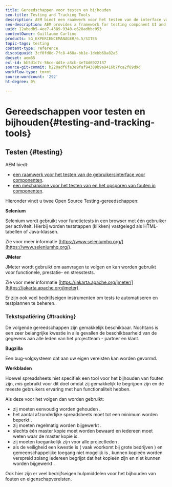 ```yaml
---
title: Gereedschappen voor testen en bijhouden
seo-title: Testing and Tracking Tools
description: AEM biedt een raamwerk voor het testen van de interface van componenten en een mechanisme voor het testen en opsporen van fouten in componenten
seo-description: AEM provides a framework for testing component UI and a mechanism for testing and debugging components
uuid: 12abedb5-4ee7-4389-9340-e628adbbc053
contentOwner: Guillaume Carlino
products: SG_EXPERIENCEMANAGER/6.5/SITES
topic-tags: testing
content-type: reference
discoiquuid: 3cf0fd8d-7fc8-468a-bb1e-1debb68a82a5
docset: aem65
exl-id: bb5d1c7c-56ce-4d1e-a3cb-4e74d6922137
source-git-commit: b220adf6fa3e9faf94389b9a9416b7fca2f89d9d
workflow-type: tm+mt
source-wordcount: '292'
ht-degree: 0%

---
```


# Gereedschappen voor testen en bijhouden{#testing-and-tracking-tools}

## Testen {#testing}

AEM biedt:

* [een raamwerk voor het testen van de gebruikersinterface voor componenten](/help/sites-developing/hobbes.md).
* [een mechanisme voor het testen van en het opsporen van fouten in componenten](/help/sites-developing/developer-mode.md).

Hieronder vindt u twee Open Source Testing-gereedschappen:

**Selenium**

Selenium wordt gebruikt voor functietests in een browser met één gebruiker per activiteit. Hierbij worden teststappen (klikken) vastgelegd als HTML-tabellen of Java-klassen.

Zie voor meer informatie [https://www.seleniumhq.org/](https://www.seleniumhq.org/).

**JMeter**

JMeter wordt gebruikt om aanvragen te volgen en kan worden gebruikt voor functionele, prestatie- en stresstests.

Zie voor meer informatie [https://jakarta.apache.org/jmeter/](https://jakarta.apache.org/jmeter).

Er zijn ook veel bedrijfseigen instrumenten om tests te automatiseren en testplannen te beheren.

### Tekstspatiëring {#tracking}

De volgende gereedschappen zijn gemakkelijk beschikbaar. Nochtans is een zeer belangrijke kwestie in alle gevallen de beschikbaarheid van de gegevens aan alle leden van het projectteam - partner en klant.

**Bugzilla**

Een bug-volgsysteem dat aan uw eigen vereisten kan worden gevormd.

**Werkbladen**

Hoewel spreadsheets niet specifiek een tool voor het bijhouden van fouten zijn, *mis* gebruikt voor dit doel omdat zij gemakkelijk te begrijpen zijn en de meeste gebruikers ervaring met hun functionaliteit hebben.

Als deze voor het volgen dan worden gebruikt:

* zij moeten eenvoudig worden gehouden .
* het aantal afzonderlijke spreadsheets moet tot een minimum worden beperkt .
* zij moeten regelmatig worden bijgewerkt .
* slechts één master kopie moet worden bewaard en iedereen moet weten waar de master kopie is.
* zij moeten toegankelijk zijn voor alle projectleden .
* als de veiligheid een kwestie is ( vaak voorkomt bij grote bedrijven ) en gemeenschappelijke toegang niet mogelijk is , kunnen kopieën worden verspreid zolang iedereen begrijpt dat het kopieën zijn en niet kunnen worden bijgewerkt .

Ook hier zijn er veel bedrijfseigen hulpmiddelen voor het bijhouden van fouten en eigenschapvereisten.
